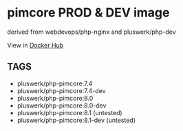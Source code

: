 # pimcore PROD & DEV image

derived from webdevops/php-nginx and pluswerk/php-dev

View in [Docker Hub](https://hub.docker.com/r/pluswerk/php-pimcore/tags?page=1&ordering=last_updated)

## TAGS

- pluswerk/php-pimcore:7.4
- pluswerk/php-pimcore:7.4-dev 
- pluswerk/php-pimcore:8.0
- pluswerk/php-pimcore:8.0-dev
- pluswerk/php-pimcore:8.1 (untested)
- pluswerk/php-pimcore:8.1-dev (untested)
